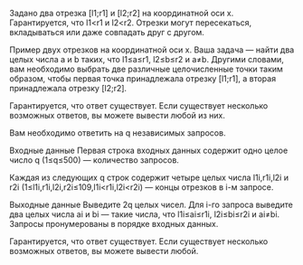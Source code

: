 Задано два отрезка [l1;r1] и [l2;r2] на координатной оси x. Гарантируется, что l1<r1 и l2<r2. Отрезки могут пересекаться, вкладываться или даже совпадать друг с другом.

Пример двух отрезков на координатной оси x.
Ваша задача — найти два целых числа a и b таких, что l1≤a≤r1, l2≤b≤r2 и a≠b. Другими словами, вам необходимо выбрать две различные целочисленные точки таким образом, чтобы первая точка принадлежала отрезку [l1;r1], а вторая принадлежала отрезку [l2;r2].

Гарантируется, что ответ существует. Если существует несколько возможных ответов, вы можете вывести любой из них.

Вам необходимо ответить на q независимых запросов.

Входные данные
Первая строка входных данных содержит одно целое число q (1≤q≤500) — количество запросов.

Каждая из следующих q строк содержит четыре целых числа l1i,r1i,l2i и r2i (1≤l1i,r1i,l2i,r2i≤109,l1i<r1i,l2i<r2i) — концы отрезков в i-м запросе.

Выходные данные
Выведите 2q целых чисел. Для i-го запроса выведите два целых числа ai и bi — такие числа, что l1i≤ai≤r1i, l2i≤bi≤r2i и ai≠bi. Запросы пронумерованы в порядке входных данных.

Гарантируется, что ответ существует. Если существует несколько возможных ответов, вы можете вывести любой.